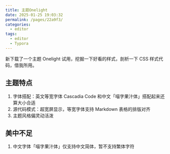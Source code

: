 ```yaml
---
title: 主题Onelight
date: 2025-01-25 19:03:32
permalink: /pages/22a9f3/
categories: 
  - editor
tags: 
  - editor
  - Typora
---
```

新下载了一个主题 Onelight 试用，挖掘一下好看的样式，剖析一下 CSS 样式代码，借我所用。

## 主题特点

1. 字体搭配：英文等宽字体 Cascadia Code 和中文「喵字果汁体」搭配起来还算大小合适
2. 源代码模式：超宽屏显示，等宽字体支持 Markdown 表格的排版对齐
3. 主题风格偏灵动活泼

## 美中不足

1. 中文字体「喵字果汁体」仅支持中文简体，暂不支持繁体字符
